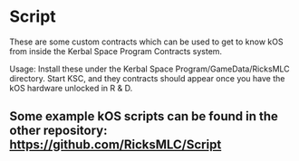 # Script
These are some custom contracts which can be used to get to know kOS from inside the Kerbal Space Program Contracts system.

Usage:
    Install these under the Kerbal Space Program/GameData/RicksMLC directory.
    Start KSC, and they contracts should appear once you have the kOS hardware unlocked in R & D.

Some example kOS scripts can be found in the other repository:
    https://github.com/RicksMLC/Script
--
